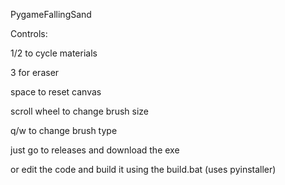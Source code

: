 PygameFallingSand

Controls:

1/2 to cycle materials

3 for eraser

space to reset canvas

scroll wheel to change brush size

q/w to change brush type

just go to releases and download the exe

or edit the code and build it using the build.bat (uses pyinstaller)
